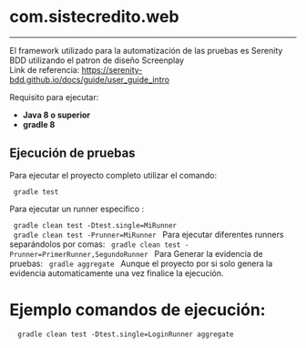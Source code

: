 # com.sistecredito.web

---  

El framework utilizado para la automatización de las pruebas es Serenity BDD utilizando el patron de diseño Screenplay  
Link de referencia: https://serenity-bdd.github.io/docs/guide/user_guide_intro

Requisito para ejecutar:
+ **Java 8 o superior**
+ **gradle 8**

Ejecución de pruebas
---  

Para ejecutar el proyecto completo utilizar el comando:
```
 gradle test   
```  
Para ejecutar un runner específico :

```  gradle clean test -Dtest.single=MiRunner  ```   
```  gradle clean test -Prunner=MiRunner  ```
Para ejecutar diferentes runners separándolos por comas:
```  gradle clean test -Prunner=PrimerRunner,SegundoRunner  ```
Para Generar la evidencia de pruebas:
```  gradle aggregate  ```
Aunque el proyecto por si solo genera la evidencia automaticamente una vez finalice la ejecución.
# Ejemplo comandos de ejecución:
```   gradle clean test -Dtest.single=LoginRunner aggregate  ```